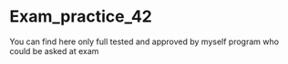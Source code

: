 # Exam_practice_42


You can find here only full tested and approved by myself program who could be asked at exam
